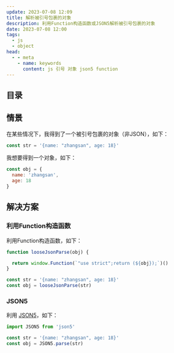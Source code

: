 ```yaml
---
update: 2023-07-08 12:09
title: 解析被引号包裹的对象
description: 利用Function构造函数或JSON5解析被引号包裹的对象
date: 2023-07-08 12:00
tags:
  - js
  - object
head:
  - - meta
    - name: keywords
      content: js 引号 对象 json5 function
---
```


## 目录

## 情景

在某些情况下，我得到了一个被引号包裹的对象（非JSON），如下：

```js
const str = '{name: "zhangsan", age: 18}'
```

我想要得到一个对象，如下：

```js
const obj = {
  name: 'zhangsan',
  age: 18
}
```

## 解决方案

> 

### 利用Function构造函数

利用Function构造函数，如下：

```js
function looseJsonParse(obj) {

  return window.Function(`"use strict";return (${obj});`)()
}

const str = '{name: "zhangsan", age: 18}'
const obj = looseJsonParse(str)
```

### JSON5

利用 [JSON5](https://github.com/json5/json5)，如下：

```js
import JSON5 from 'json5'

const str = '{name: "zhangsan", age: 18}'
const obj = JSON5.parse(str)
```

